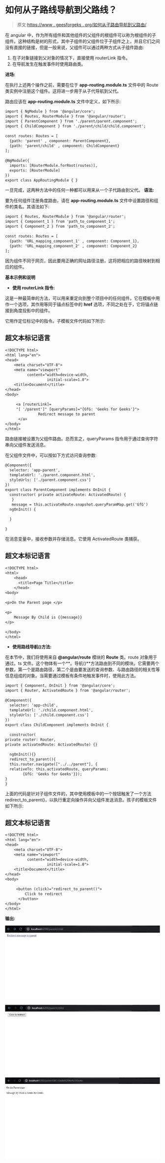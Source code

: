 # 如何从子路线导航到父路线？

> 原文:[https://www . geesforgeks . org/如何从子路由导航到父路由/](https://www.geeksforgeeks.org/how-to-navigate-to-a-parent-route-from-a-child-route/)

在 angular 中，作为所有组件和其他组件的父组件的根组件可以称为根组件的子组件。这种结构是树的形式，其中子组件的父组件位于子组件之上，并且它们之间没有直接的链接，但是一般来说，父组件可以通过两种方式从子组件路由:

1.  在子对象链接到父对象的情况下，直接使用 routerLink 指令。
2.  在导航发生在触发事件时使用路由类。

**进场:**

在执行上述两个操作之前，需要在位于 **app-routing.module.ts** 文件中的 Route 类实例中注册这个组件。这将进一步用于从子代导航到父代。

路由应该在 **app-routing.module.ts** 文件中定义，如下所示:

```
import { NgModule } from '@angular/core';
import { Routes, RouterModule } from '@angular/router';
import { ParentComponent } from './parent/parent.component';
import { ChildComponent } from './parent/child/child.component';

const routes: Routes = [
  {path: 'parent' , component: ParentComponent},
  {path: 'parent/child' , component: ChildComponent}
];

@NgModule({
  imports: [RouterModule.forRoot(routes)],
  exports: [RouterModule]
})
export class AppRoutingModule { }

```

一旦完成，这两种方法中的任何一种都可以用来从一个子代路由到父代。
**语法:**

要为任何组件注册角度路由，请在 **app-routing.module.ts** 文件中设置路径和组件的类名。其语法如下:

```
import { Routes, RouterModule } from '@angular/router';
import { Component_1 } from 'path_to_component_1';
import { Component_2 } from 'path_to_component_2';

const routes: Routes = [
  {path: 'URL_mapping_component_1' , component: Component_1},
  {path: 'URL_mapping_component_2' , component: Component_2}
];

```

因为组件不同于网页，因此要用正确的网址路径注册，这将把相应的路径映射到相应的组件。

**基本示例和说明**

*   **使用 routerLink 指令:**

这是一种最简单的方法，可以用来重定向到整个项目中的任何组件。它在模板中用作一个选项，其作用等同于锚点标签中的 **href** 选项，不同之处在于，它将锚点链接到角度投影中的组件。

它用作定位标记中的指令。子模板文件代码如下所示:

## 超文本标记语言

```
<!DOCTYPE html>
<html lang="en">
<head>
    <meta charset="UTF-8">
    <meta name="viewport"
          content="width=device-width,
                   initial-scale=1.0">
    <title>Document</title>
</head>
<body>

     <a [routerLink]=
     "[ '/parent']" [queryParams]="{GfG: 'Geeks for Geeks'}">
               Redirect message to parent
      </a>
</body>
</html>
```

路由链接被设置为父组件路由。总而言之，queryParams 指令用于通过查询字符串向父组件发送消息。

在父组件文件中，可以按如下方式访问查询参数:

```
@Component({
  selector: 'app-parent',
  templateUrl: './parent.component.html',
  styleUrls: ['./parent.component.css']
})
export class ParentComponent implements OnInit {
  constructor( private activateRoute: ActivatedRoute) {
   }
   message = this.activateRoute.snapshot.queryParamMap.get('GfG')
  ngOnInit() {

  }

}

```

在消息变量中，接收参数并存储消息。它使用 ActivatedRoute 类捕获。

## 超文本标记语言

```
<!DOCTYPE html>
<html>
    <head>
      <title>Page Title</title>
    </head>
<body>

<p>On the Parent page </p>

<p>
    Message By Child is {{message}}
</p>

</body>
</html>
```

*   **使用路线导航()方法:**

在本节中，我们将使用来自 **@angular/route** 模块的 **Route** 类。route 对象用于通过。ts 文件。这个物体有一个**。导航()**方法路由到不同的模块。它需要两个参数，第一个是路由路径，第二个是由要发送的查询参数、与路由路径的相关性等信息组成的对象。当需要通过模板有条件地触发事件时，使用此方法。

```
import { Component, OnInit } from '@angular/core';
import { Router, ActivatedRoute } from '@angular/router';

@Component({
  selector: 'app-child',
  templateUrl: './child.component.html',
  styleUrls: ['./child.component.css']
})
export class ChildComponent implements OnInit {

  constructor(
private router: Router, 
private activatedRoute: ActivatedRoute) {}

  ngOnInit(){}
  redirect_to_parent(){  
  this.router.navigate(["../../parent"], {
  relativeTo: this.activatedRoute, queryParams: 
        {GfG: 'Geeks for Geeks'}});
} 
}

```

上面的代码是针对子组件文件的，其中使用模板中的一个按钮触发了一个方法 redirect_to_parent()，以执行重定向操作并向父组件发送消息。孩子的模板文件如下所示:

## 超文本标记语言

```
<!DOCTYPE html>
<html lang="en">
<head>
    <meta charset="UTF-8">
    <meta name="viewport"
          content="width=device-width,
                   initial-scale=1.0">
    <title>Document</title>
</head>
<body>

     <button (click)="redirect_to_parent()">
         Click to redirect
      </button>
</body>
</html>
```

**输出:**

![](img/30c2c347d2aefc9b0c8b24cac58433b9.png)

![](img/05d6c34cfd30cd70aeb65b85add2f6bc.png)
![](img/c044b7974b1256e10eef46b14a3eaf46.png)